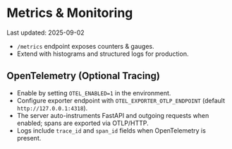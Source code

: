# Metrics & Monitoring
Last updated: 2025-09-02

- `/metrics` endpoint exposes counters & gauges.
- Extend with histograms and structured logs for production.

## OpenTelemetry (Optional Tracing)

- Enable by setting `OTEL_ENABLED=1` in the environment.
- Configure exporter endpoint with `OTEL_EXPORTER_OTLP_ENDPOINT` (default `http://127.0.0.1:4318`).
- The server auto-instruments FastAPI and outgoing requests when enabled; spans are exported via OTLP/HTTP.
- Logs include `trace_id` and `span_id` fields when OpenTelemetry is present.

